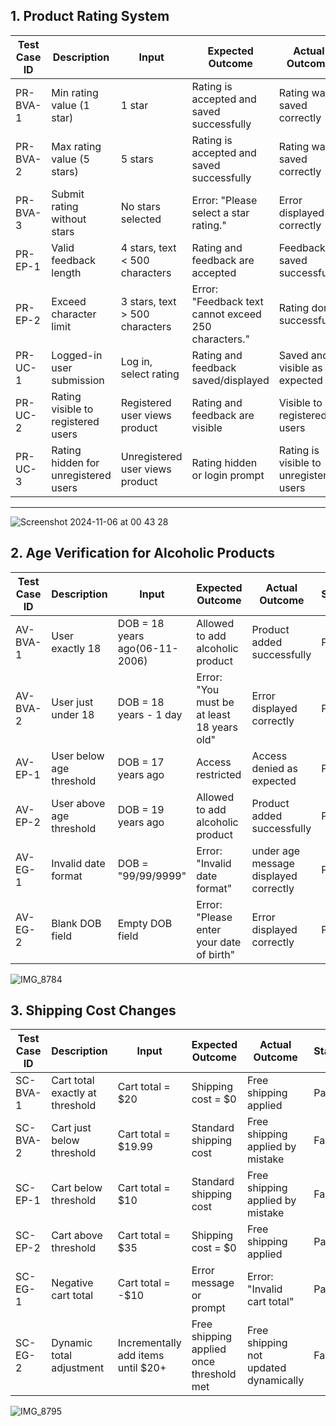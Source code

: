 ## 1. Product Rating System

| Test Case ID | Description                                   | Input                           | Expected Outcome                                             | Actual Outcome          | Status |
|--------------|-----------------------------------------------|---------------------------------|--------------------------------------------------------------|--------------------------|--------|
| PR-BVA-1     | Min rating value (1 star)                     | 1 star                          | Rating is accepted and saved successfully                    | Rating was saved correctly | Pass   |
| PR-BVA-2     | Max rating value (5 stars)                    | 5 stars                         | Rating is accepted and saved successfully                    | Rating was saved correctly | Pass   |
| PR-BVA-3      | Submit rating without stars                   | No stars selected               | Error: "Please select a star rating."                        | Error displayed correctly   | Pass   |
| PR-EP-1      | Valid feedback length                         | 4 stars, text < 500 characters  | Rating and feedback are accepted                             | Feedback saved successfully | Pass   |
| PR-EP-2      | Exceed character limit                        | 3 stars, text > 500 characters  | Error: "Feedback text cannot exceed 250 characters."       | Rating done successfully  | Fail   |
| PR-UC-1      | Logged-in user submission                     | Log in, select rating           | Rating and feedback saved/displayed                          | Saved and visible as expected | Pass |
| PR-UC-2      | Rating visible to registered users            | Registered user views product   | Rating and feedback are visible                              | Visible to registered users | Pass  |
| PR-UC-3      | Rating hidden for unregistered users          | Unregistered user views product | Rating hidden or login prompt                                | Rating is visible to unregistered users| Fail  |

---

![Screenshot 2024-11-06 at 00 43 28](https://github.com/user-attachments/assets/de636221-e0a4-4b1e-a353-c188d82f1a58)

## 2. Age Verification for Alcoholic Products

| Test Case ID | Description                                   | Input                           | Expected Outcome                                             | Actual Outcome            | Status |
|--------------|-----------------------------------------------|---------------------------------|--------------------------------------------------------------|----------------------------|--------|
| AV-BVA-1     | User exactly 18                               | DOB = 18 years ago(06-11-2006)  | Allowed to add alcoholic product                             | Product added successfully | Pass   |
| AV-BVA-2     | User just under 18                            | DOB = 18 years - 1 day          | Error: "You must be at least 18 years old"                   | Error displayed correctly  | Pass   |
| AV-EP-1      | User below age threshold                      | DOB = 17 years ago              | Access restricted                                            | Access denied as expected  | Pass   |
| AV-EP-2      | User above age threshold                      | DOB = 19 years ago              | Allowed to add alcoholic product                             | Product added successfully | Pass   |
| AV-EG-1      | Invalid date format                           | DOB = "99/99/9999"              | Error: "Invalid date format"                                 | under age message displayed correctly  | Pass   |
| AV-EG-2      | Blank DOB field                               | Empty DOB field                 | Error: "Please enter your date of birth"                     | Error displayed correctly  | Pass   |


![IMG_8784](https://github.com/user-attachments/assets/b217376d-f977-4830-8f94-5c2442e10094)

## 3. Shipping Cost Changes

| Test Case ID | Description                                   | Input                           | Expected Outcome                                             | Actual Outcome             | Status |
|--------------|-----------------------------------------------|---------------------------------|--------------------------------------------------------------|-----------------------------|--------|
| SC-BVA-1     | Cart total exactly at threshold               | Cart total = $20               | Shipping cost = $0                                           | Free shipping applied       | Pass   |
| SC-BVA-2     | Cart just below threshold                     | Cart total = $19.99            | Standard shipping cost                                       | Free shipping applied by mistake   | Fail   |
| SC-EP-1      | Cart below threshold                          | Cart total = $10               | Standard shipping cost                                       | Free shipping applied by mistake   | Fail   |
| SC-EP-2      | Cart above threshold                          | Cart total = $35               | Shipping cost = $0                                           | Free shipping applied       | Pass   |
| SC-EG-1      | Negative cart total                           | Cart total = -$10              | Error message or prompt                                      | Error: "Invalid cart total" | Pass   |
| SC-EG-2      | Dynamic total adjustment                      | Incrementally add items until $20+ | Free shipping applied once threshold met                | Free shipping not updated dynamically | Fail |

![IMG_8795](https://github.com/user-attachments/assets/28983828-eae7-45f3-9942-1420d5f1fbc0)

